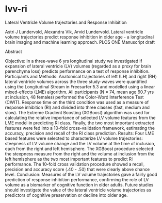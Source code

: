 # lvv-ri
Lateral Ventricle Volume trajectories and Response Inhibition

Astri J Lundervold, Alexandra Vik, Arvid Lundervold.
Lateral ventricle volume trajectories predict response inhibition in older age - a
longitudinal brain imaging and machine learning approach. PLOS ONE Manuscript draft

Abstract

Objective: In a three-wave 6 yrs longitudinal study we investigated if expansion of 
lateral ventricle (LV) volumes (regarded as a proxy for brain parenchyma loss) predicts
performance on a test of response inhibition. Participants and Methods: Anatomical
trajectories of left (LH) and right (RH) lateral ventricle volumes across the three
study-waves were quantified using the Longitudinal Stream in Freesurfer 5.3 and
modelled using a linear mixed-effects (LME) algorithm. All participants (N = 74, mean
age 60.7 yrs at inclusion, 48 females) performed the Color-Word Interference Test
(CWIT). Response time on the third condition was used as a measure of response
inhibition (RI) and divided into three classes (fast, medium and slow). The Extreme
Gradient Boosting (XGBoost) algorithm was used for calculating the relative
importance of selected LV volume features from the LME model in predicting RI class.
Finally, the two most important extracted features were fed into a 10-fold
cross-validation framework, estimating the accuracy, precision and recall of the RI class
prediction. Results: Four LME based features were selected to characterize LV volume
trajectories: steepness of LV volume change and the LV volume at the time of
inclusion, each from the right and left hemisphere. The XGBoost procedure selected the
steepness measure from the right and the volume at inclusion from the left hemisphere as the two
most important features to predict RI performance. The 10-fold cross validation
procedure showed a recall, precision and accuracy score (.40 - .50) that were clearly
above chance level. Conclusion: Measures of the LV volume trajectories gave a fairly
good prediction of response inhibition performance, confirming the role of LV volume
as a biomarker of cognitive function in older adults. Future studies should investigate the
value of the lateral ventricle volume trajectories as predictors of cognitive preservation
or decline into older age.
